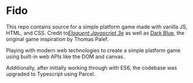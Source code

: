 # Fido
This repo contains source for a simple platform game made with
vanilla JS, HTML, and CSS. Credit to[_Eloquent Javascript 3e_](https://eloquentjavascript.net/16_game.html) as well as [Dark Blue](http://www.lessmilk.com/games/10), the original game inspiration by Thomas Palef. 

Playing with modern web technologies to create a simple platform game
using built-in web APIs like the DOM and canvas. 

Additionally, after initially working through with ES6, the codebase
was upgraded to Typescript using Parcel.
